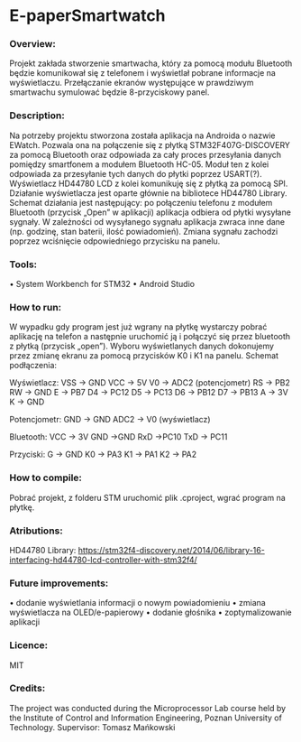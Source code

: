# E-paperSmartwatch

### Overview:
Projekt zakłada stworzenie smartwacha, który za pomocą modułu Bluetooth będzie komunikował się z telefonem i wyświetlał pobrane informacje na wyświetlaczu. Przełączanie ekranów występujące w prawdziwym smartwachu symulować będzie 8-przyciskowy panel.

### Description:
Na potrzeby projektu stworzona została aplikacja na Androida o nazwie EWatch. Pozwala ona na połączenie się z płytką STM32F407G-DISCOVERY za pomocą Bluetooth oraz odpowiada za cały proces przesyłania danych pomiędzy smartfonem a modułem Bluetooth HC-05. Moduł ten z kolei odpowiada za przesyłanie tych danych do płytki poprzez USART(?). Wyświetlacz HD44780 LCD z kolei komunikuję się z płytką za pomocą SPI. Działanie wyświetlacza jest oparte głównie na bibliotece HD44780 Library.
Schemat działania jest następujący: po połączeniu telefonu z modułem Bluetooth (przycisk „Open” w aplikacji) aplikacja odbiera od płytki wysyłane sygnały. W zależności od wysyłanego sygnału aplikacja zwraca inne dane (np. godzinę, stan baterii, ilość powiadomień). Zmiana sygnału zachodzi poprzez wciśnięcie odpowiedniego przycisku na panelu.

### Tools: 
•	System Workbench for STM32
•	Android Studio

### How to run:
W wypadku gdy program jest już wgrany na płytkę wystarczy pobrać aplikację na telefon a następnie uruchomić ją i połączyć się przez bluetooth z płytką (przycisk „open”). Wyboru wyświetlanych danych dokonujemy przez zmianę ekranu za pomocą przycisków K0 i K1 na panelu.
Schemat podłączenia:

Wyświetlacz:
VSS -> GND
VCC -> 5V
V0 -> ADC2 (potencjometr)
RS -> PB2
RW -> GND
E -> PB7
D4 -> PC12
D5 -> PC13
D6 -> PB12
D7 -> PB13
A -> 3V
K -> GND

Potencjometr:
GND -> GND
ADC2 -> V0 (wyświetlacz)

Bluetooth:
VCC -> 3V
GND ->GND
RxD ->PC10
TxD -> PC11

Przyciski:
G -> GND
K0 -> PA3
K1 -> PA1
K2 -> PA2

### How to compile:
Pobrać projekt, z folderu STM uruchomić plik .cproject, wgrać program na płytkę.

### Atributions: 
HD44780 Library: https://stm32f4-discovery.net/2014/06/library-16-interfacing-hd44780-lcd-controller-with-stm32f4/

### Future improvements:
•	dodanie wyświetlania informacji o nowym powiadomieniu
•	zmiana wyświetlacza na OLED/e-papierowy
•	dodanie głośnika
•	zoptymalizowanie aplikacji

### Licence:
MIT

### Credits:

The project was conducted during the Microprocessor Lab course held by the Institute of Control and Information Engineering, Poznan University of Technology.
Supervisor: Tomasz Mańkowski
